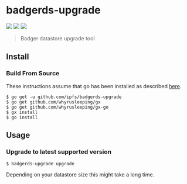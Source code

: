 badgerds-upgrade
================

[![](https://img.shields.io/badge/made%20by-Protocol%20Labs-blue.svg?style=flat-square)](http://ipn.io)
[![](https://img.shields.io/badge/project-IPFS-blue.svg?style=flat-square)](http://ipfs.io/)
[![](https://img.shields.io/badge/freenode-%23ipfs-blue.svg?style=flat-square)](http://webchat.freenode.net/?channels=%23ipfs)

> Badger datastore upgrade tool

## Install

### Build From Source

These instructions assume that go has been installed as described [here](https://github.com/ipfs/go-ipfs#install-go).

```
$ go get -u github.com/ipfs/badgerds-upgrade
$ go get github.com/whyrusleeping/gx
$ go get github.com/whyrusleeping/gx-go
$ gx install
$ go install
```

## Usage

### Upgrade to latest supported version
```
$ badgerds-upgrade upgrade
```

Depending on your datastore size this might take a long time.
